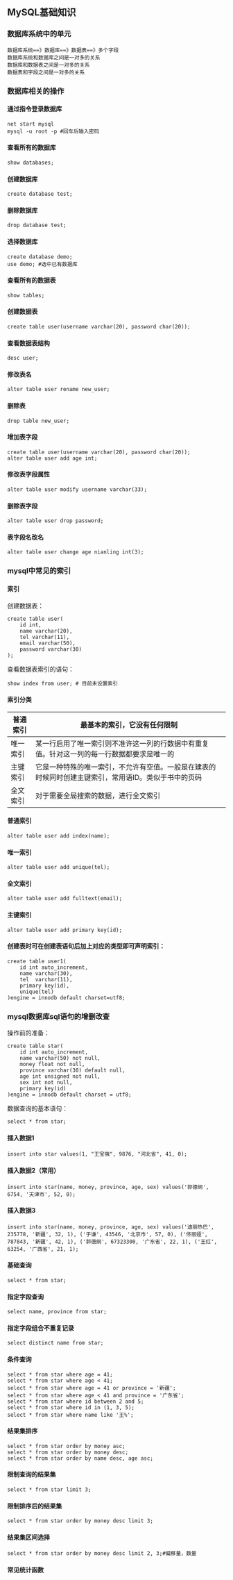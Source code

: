 ## MySQL基础知识

### 数据库系统中的单元

```mysql
数据库系统==》数据库==》数据表==》多个字段
数据库系统和数据库之间是一对多的关系
数据库和数据表之间是一对多的关系
数据表和字段之间是一对多的关系
```

### 数据库相关的操作

#### 通过指令登录数据库

```mysql
net start mysql
mysql -u root -p #回车后输入密码
```

#### 查看所有的数据库

```mysql
show databases;
```

#### 创建数据库

```mysql
create database test;
```

#### 删除数据库

```mysql
drop database test;
```

#### 选择数据库

```mysql
create database demo;
use demo; #选中已有数据库
```

#### 查看所有的数据表

```mysql
show tables;
```

#### 创建数据表

```mysql
create table user(username varchar(20), password char(20));
```

#### 查看数据表结构

```mysql
desc user;
```

#### 修改表名

```mysql
alter table user rename new_user;
```

#### 删除表

```mysql
drop table new_user;
```

#### 增加表字段

```mysql
create table user(username varchar(20), password char(20));
alter table user add age int;
```

#### 修改表字段属性

```mysql
alter table user modify username varchar(33);
```

#### 删除表字段

```mysql
alter table user drop password;
```

#### 表字段名改名

```mysql
alter table user change age nianling int(3);
```

### mysql中常见的索引

#### 索引

创建数据表：

```mysql
create table user(
	id int,
    name varchar(20),
    tel varchar(11),
    email varchar(50),
    password varchar(30)
);
```

查看数据表索引的语句：

```mysql
show index from user; # 目前未设置索引
```

#### 索引分类

| 普通索引 | 最基本的索引，它没有任何限制                                 |
| -------- | ------------------------------------------------------------ |
| 唯一索引 | 某一行启用了唯一索引则不准许这一列的行数据中有重复值。针对这一列的每一行数据都要求是唯一的 |
| 主键索引 | 它是一种特殊的唯一索引，不允许有空值。一般是在建表的时候同时创建主键索引，常用语ID。类似于书中的页码 |
| 全文索引 | 对于需要全局搜索的数据，进行全文索引                         |

#### 普通索引

```mysql
alter table user add index(name);
```

#### 唯一索引

```mysql
alter table user add unique(tel);
```

#### 全文索引

```mysql
alter table user add fulltext(email);
```

#### 主键索引

```mysql
alter table user add primary key(id);
```

#### 创建表时可在创建表语句后加上对应的类型即可声明索引：

```mysql
create table user1(
	id int auto_increment,
    name varchar(30),
    tel  varchar(11),
    primary key(id),
    unique(tel)
)engine = innodb default charset=utf8;
```

### mysql数据库sql语句的增删改查

操作前的准备：

```mysql
create table star(
	id int auto_increment,
    name varchar(50) not null,
    money float not null,
	province varchar(30) default null,
    age int unsigned not null,
    sex int not null,
    primary key(id)
)engine = innodb default charset = utf8;
```

数据查询的基本语句：

```mysql
select * from star;
```

#### 插入数据1

```mysql
insert into star values(1, "王宝强", 9876, "河北省", 41, 0);
```

#### 插入数据2（常用）

```mysql
insert into star(name, money, province, age, sex) values('郭德纲', 6754, '天津市', 52, 0);
```

#### 插入数据3

```mysql
insert into star(name, money, province, age, sex) values('迪丽热巴', 235778, '新疆', 32, 1), ('于谦', 43546, '北京市', 57, 0), ('佟丽娅', 787843, '新疆', 42, 1), ('郭德纲', 67323300, '广东省', 22, 1), ('王红', 63254, '广西省', 21, 1);
```

#### 基础查询

```mysql
select * from star;
```

#### 指定字段查询

```mysql
select name, province from star;
```

#### 指定字段组合不重复记录

```mysql
select distinct name from star;
```

#### 条件查询

```mysql
select * from star where age = 41;
select * from star where age < 41;
select * from star where age = 41 or province = '新疆';
select * from star where age < 41 and province = '广东省';
select * from star where id between 2 and 5;
select * from star where id in (1, 3, 5);
select * from star where name like '王%';
```

#### 结果集排序

```mysql
select * from star order by money asc;
select * from star order by money desc;
select * from star order by name desc, age asc;
```

#### 限制查询的结果集

```mysql
select * from star limit 3;
```

#### 限制排序后的结果集

```mysql
select * from star order by money desc limit 3;
```

#### 结果集区间选择

```mysql
select * from star order by money desc limit 2, 3;#偏移量，数量
```

#### 常见统计函数
